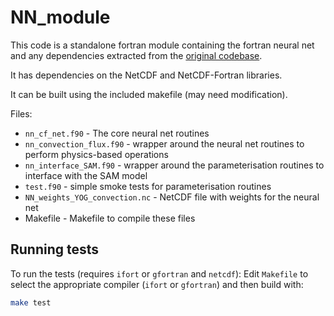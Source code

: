 # NN_module

This code is a standalone fortran module containing the fortran neural net and any dependencies extracted from the [original codebase](https://github.com/yaniyuval/Neural_nework_parameterization/tree/v.1.0.3).

It has dependencies on the NetCDF and NetCDF-Fortran libraries.

It can be built using the included makefile (may need modification).

Files:

- `nn_cf_net.f90` - The core neural net routines
- `nn_convection_flux.f90` - wrapper around the neural net routines to perform physics-based operations
- `nn_interface_SAM.f90` - wrapper around the parameterisation routines to interface with the SAM model
- `test.f90` - simple smoke tests for parameterisation routines
- `NN_weights_YOG_convection.nc` - NetCDF file with weights for the neural net
- Makefile - Makefile to compile these files

## Running tests

To run the tests (requires `ifort` or `gfortran` and `netcdf`):
Edit `Makefile` to select the appropriate compiler (`ifort` or `gfortran`) and then build with:
```bash
make test
```
